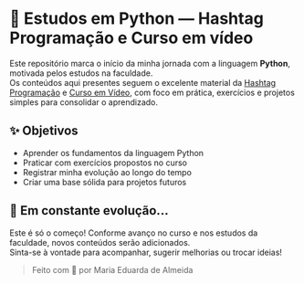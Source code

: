 # 🐍 Estudos em Python — Hashtag Programação e Curso em vídeo

Este repositório marca o início da minha jornada com a linguagem **Python**, motivada pelos estudos na faculdade.  
Os conteúdos aqui presentes seguem o excelente material da [Hashtag Programação](https://www.youtube.com/live/BxMtSb2w9Sk?si=7SCfhESeplRP1aYA) e [Curso em Vídeo](https://www.cursoemvideo.com/), com foco em prática, exercícios e projetos simples para consolidar o aprendizado.



## ✨ Objetivos

- Aprender os fundamentos da linguagem Python
- Praticar com exercícios propostos no curso
- Registrar minha evolução ao longo do tempo
- Criar uma base sólida para projetos futuros



## 🚀 Em constante evolução...

Este é só o começo! Conforme avanço no curso e nos estudos da faculdade, novos conteúdos serão adicionados.  
Sinta-se à vontade para acompanhar, sugerir melhorias ou trocar ideias!



> Feito com 💙 por Maria Eduarda de Almeida

